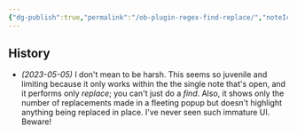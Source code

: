 ```yaml
---
{"dg-publish":true,"permalink":"/ob-plugin-regex-find-replace/","noteIcon":"2","created":"","updated":""}
---
```


## History
- *(2023-05-05)* I don't mean to be harsh. This seems so juvenile and limiting because it only works within the the single note that's open, and it performs only _replace_; you can't just do a _find_. Also, it shows only the number of replacements made in a fleeting popup but doesn't highlight anything being replaced in place. I've never seen such immature UI. Beware!